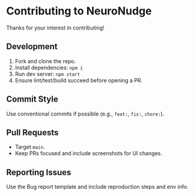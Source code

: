 # Contributing to NeuroNudge


Thanks for your interest in contributing!


## Development
1. Fork and clone the repo.
2. Install dependencies: `npm i`
3. Run dev server: `npm start`
4. Ensure lint/test/build succeed before opening a PR.


## Commit Style
Use conventional commits if possible (e.g., `feat:`, `fix:`, `chore:`).


## Pull Requests
- Target `main`.
- Keep PRs focused and include screenshots for UI changes.


## Reporting Issues
Use the Bug report template and include reproduction steps and env info.